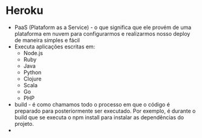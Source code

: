 # Heroku
- PaaS (Plataform as a Service) - o que significa que ele provém de uma plataforma em nuvem para configurarmos e realizarmos nosso deploy de maneira simples e fácil
- Executa aplicações escritas em:
  - Node.js
  - Ruby
  - Java
  - Python
  - Clojure
  - Scala
  - Go
  - PHP
- build - é como chamamos todo o processo em que o código é preparado para posteriormente ser executado. Por exemplo, é durante o build que se executa o npm install para instalar as dependências do projeto.
- 